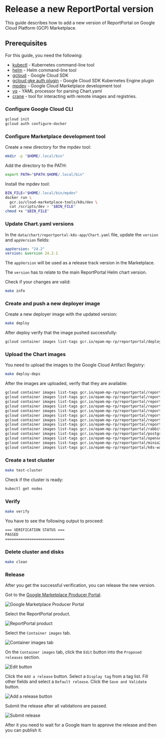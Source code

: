 # Release a new ReportPortal version

This guide describes how to add a new version of ReportPortal on
Google Cloud Platform (GCP) Marketplace.

## Prerequisites

For this guide, you need the following:

- [kubectl](https://kubernetes.io/docs/tasks/tools/install-kubectl/) - Kubernetes command-line tool
- [helm](https://helm.sh/docs/intro/install/) - Helm command-line tool
- [gcloud](https://cloud.google.com/sdk/gcloud/) - Google Cloud SDK
- [gcloud gke auth plugin](https://cloud.google.com/kubernetes-engine/docs/how-to/cluster-access-for-kubectl#install_plugin) - Google Cloud SDK Kubernetes Engine plugin
- [mpdev](https://github.com/GoogleCloudPlatform/marketplace-k8s-app-tools/blob/master/docs/mpdev-references.md#overview-and-setup) - Google Cloud Marketplace development tool
- [yq](https://github.com/mikefarah/yq/?tab=readme-ov-file#install) - YAML processor for parsing Chart.yaml
- [crane](https://github.com/google/go-containerregistry/blob/main/cmd/crane/README.md) - tool for interacting with remote images and registries.

### Configure Google Cloud CLI

```bash
gcloud init
gcloud auth configure-docker
```

### Configure Marketplace development tool

Create a new directory for the mpdev tool:

```bash
mkdir -p "$HOME/.local/bin"
```

Add the directory to the PATH:

```bash
export PATH="$PATH:$HOME/.local/bin"
```

Install the mpdev tool:

```bash
BIN_FILE="$HOME/.local/bin/mpdev"
docker run \
  gcr.io/cloud-marketplace-tools/k8s/dev \
  cat /scripts/dev > "$BIN_FILE"
chmod +x "$BIN_FILE"
```

### Update Chart.yaml versions

In the `data/chart/reportportal-k8s-app/Chart.yaml` file, update the `version` and `appVersion` fields:

```yaml
appVersion: "24.2"
version: &version 24.2.1
```

The `appVersion` will be used as a release track version in the Marketplace.

The `version` has to relate to the main ReportPortal Helm chart version.

Check if your changes are valid:

```bash
make info
```

### Create and push a new deployer image

Create a new deployer image with the updated version:

```bash
make deploy
```

After deploy verify that the image pushed successfully:

```bash
gcloud container images list-tags gcr.io/epam-mp-rp/reportportal/deployer
```

### Upload the Chart images

You need to upload the images to the Google Cloud Artifact Registry:

```bash
make deploy-deps
```

After the images are uploaded, verify that they are available:

```bash
gcloud container images list-tags gcr.io/epam-mp-rp/reportportal/reportportal-index
gcloud container images list-tags gcr.io/epam-mp-rp/reportportal/reportportal-ui
gcloud container images list-tags gcr.io/epam-mp-rp/reportportal/reportportal-api
gcloud container images list-tags gcr.io/epam-mp-rp/reportportal/reportportal-uat
gcloud container images list-tags gcr.io/epam-mp-rp/reportportal/reportportal-jobs
gcloud container images list-tags gcr.io/epam-mp-rp/reportportal/reportportal-analyzer
gcloud container images list-tags gcr.io/epam-mp-rp/reportportal/reportportal-migrations
gcloud container images list-tags gcr.io/epam-mp-rp/reportportal/reportportal-metricsgatherer
gcloud container images list-tags gcr.io/epam-mp-rp/reportportal/rabbitmq3
gcloud container images list-tags gcr.io/epam-mp-rp/reportportal/postgresql16
gcloud container images list-tags gcr.io/epam-mp-rp/reportportal/opensearch2
gcloud container images list-tags gcr.io/epam-mp-rp/reportportal/minio2024
gcloud container images list-tags gcr.io/epam-mp-rp/reportportal/k8s-wait-for
```

### Create a test cluster

```bash
make test-cluster
```

Check if the cluster is ready:

```bash
kubectl get nodes
```

### Verify

```bash
make verify
```

You have to see the following output to proceed:

```bash
=== VERIFICATION STATUS ===
PASSED
===========================
```

### Delete cluster and disks

```bash
make clean
```

### Release

After you get the successful verification, you can release the new version.

Got to the [Google Marketplace Producer Portal](https://console.cloud.google.com/producer-portal/overview).

![Google Marketplace Producer Portal](./assets/gcp-mp-1.png)

Select the ReportPortal product.

![ReportPortal product](./assets/gcp-mp-2.png)

Select the `Container images` tab.

![Container images tab](./assets/gcp-mp-3.png)

On the `Container images` tab, click the `Edit` button into the `Proposed releases` section.

![Edit button](./assets/gcp-mp-4.png)

Click the `Add a release` button.
Select a `Display tag` from a tag list.
Fill other fields and select a `Default release`.
Click the `Save and Validate` button.

![Add a release button](./assets/gcp-mp-5.png)

Submit the release after all validations are passed.

![Submit release](./assets/gcp-mp-6.png)

After it you need to wait for a Google team to approve the release and then you can publish it.
